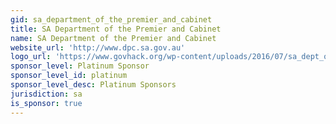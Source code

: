 ```yaml
---
gid: sa_department_of_the_premier_and_cabinet
title: SA Department of the Premier and Cabinet
name: SA Department of the Premier and Cabinet
website_url: 'http://www.dpc.sa.gov.au'
logo_url: 'https://www.govhack.org/wp-content/uploads/2016/07/sa_dept_of_the_premier_and_cabinet.png'
sponsor_level: Platinum Sponsor
sponsor_level_id: platinum
sponsor_level_desc: Platinum Sponsors
jurisdiction: sa
is_sponsor: true
---
```

